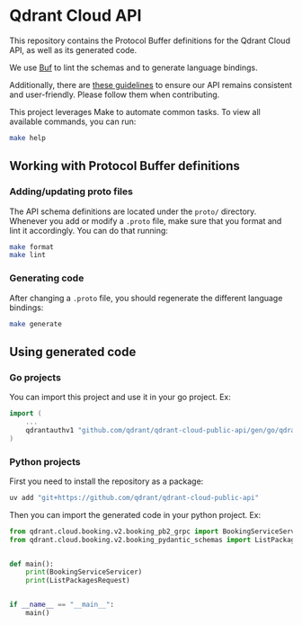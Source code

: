 # Qdrant Cloud API

This repository contains the Protocol Buffer definitions for the Qdrant Cloud API, as well as its generated code. 

We use [Buf](https://buf.build/) to lint the schemas and to generate language bindings. 

Additionally, there are [these guidelines](CONTRIBUTING.md#protobuf-guidelines) to ensure our API remains consistent and user-friendly. Please follow them when contributing.

This project leverages Make to automate common tasks. To view all available commands, you can run:

``` sh
make help
```

## Working with Protocol Buffer definitions

### Adding/updating proto files

The API schema definitions are located under the `proto/` directory. Whenever you add or modify a `.proto` file, make sure that you format and lint it accordingly. You can do that running:

``` sh
make format
make lint
```

### Generating code

After changing a `.proto` file, you should regenerate the different language bindings:

``` sh
make generate
```

## Using generated code

### Go projects

You can import this project and use it in your go project. Ex:

``` go
import (
    ...
    qdrantauthv1 "github.com/qdrant/qdrant-cloud-public-api/gen/go/qdrant/cloud/auth/v1"
)

```

### Python projects

First you need to install the repository as a package:

``` sh
uv add "git+https://github.com/qdrant/qdrant-cloud-public-api"
```

Then you can import the generated code in your python project. Ex:

```python
from qdrant.cloud.booking.v2.booking_pb2_grpc import BookingServiceServicer
from qdrant.cloud.booking.v2.booking_pydantic_schemas import ListPackagesRequest


def main():
    print(BookingServiceServicer)
    print(ListPackagesRequest)


if __name__ == "__main__":
    main()
```

